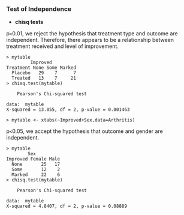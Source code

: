 ### Test of Independence

* **chisq tests**

p`<`0.01, we reject the hypothesis that treatment type and outcome are independent. Therefore, there appears to be a relationship between treatment received and level of improvement.

```
> mytable
         Improved
Treatment None Some Marked
  Placebo   29    7      7
  Treated   13    7     21
> chisq.test(mytable)

	Pearson's Chi-squared test

data:  mytable
X-squared = 13.055, df = 2, p-value = 0.001463

> mytable <- xtabs(~Improved+Sex,data=Arthritis)
```
p`<`0.05, we accept the hypothesis that outcome and gender are independent. 
```
> mytable
        Sex
Improved Female Male
  None       25   17
  Some       12    2
  Marked     22    6
> chisq.test(mytable)

	Pearson's Chi-squared test

data:  mytable
X-squared = 4.8407, df = 2, p-value = 0.08889

```